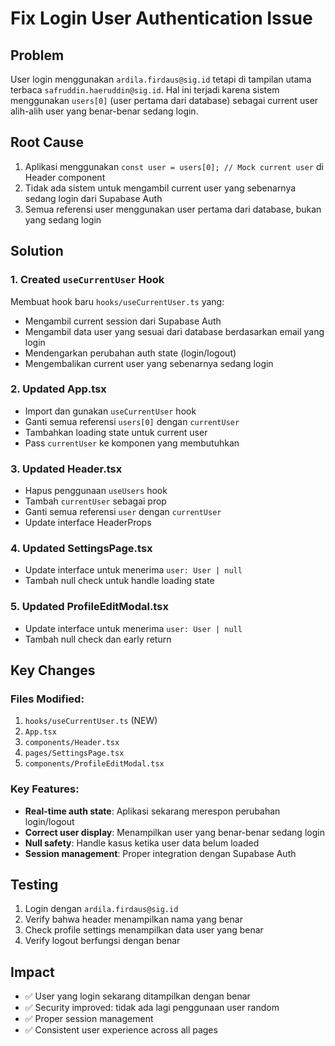 # Fix Login User Authentication Issue

## Problem

User login menggunakan `ardila.firdaus@sig.id` tetapi di tampilan utama terbaca `safruddin.haeruddin@sig.id`. Hal ini terjadi karena sistem menggunakan `users[0]` (user pertama dari database) sebagai current user alih-alih user yang benar-benar sedang login.

## Root Cause

1. Aplikasi menggunakan `const user = users[0]; // Mock current user` di Header component
2. Tidak ada sistem untuk mengambil current user yang sebenarnya sedang login dari Supabase Auth
3. Semua referensi user menggunakan user pertama dari database, bukan yang sedang login

## Solution

### 1. Created `useCurrentUser` Hook

Membuat hook baru `hooks/useCurrentUser.ts` yang:

- Mengambil current session dari Supabase Auth
- Mengambil data user yang sesuai dari database berdasarkan email yang login
- Mendengarkan perubahan auth state (login/logout)
- Mengembalikan current user yang sebenarnya sedang login

### 2. Updated App.tsx

- Import dan gunakan `useCurrentUser` hook
- Ganti semua referensi `users[0]` dengan `currentUser`
- Tambahkan loading state untuk current user
- Pass `currentUser` ke komponen yang membutuhkan

### 3. Updated Header.tsx

- Hapus penggunaan `useUsers` hook
- Tambah `currentUser` sebagai prop
- Ganti semua referensi `user` dengan `currentUser`
- Update interface HeaderProps

### 4. Updated SettingsPage.tsx

- Update interface untuk menerima `user: User | null`
- Tambah null check untuk handle loading state

### 5. Updated ProfileEditModal.tsx

- Update interface untuk menerima `user: User | null`
- Tambah null check dan early return

## Key Changes

### Files Modified:

1. `hooks/useCurrentUser.ts` (NEW)
2. `App.tsx`
3. `components/Header.tsx`
4. `pages/SettingsPage.tsx`
5. `components/ProfileEditModal.tsx`

### Key Features:

- **Real-time auth state**: Aplikasi sekarang merespon perubahan login/logout
- **Correct user display**: Menampilkan user yang benar-benar sedang login
- **Null safety**: Handle kasus ketika user data belum loaded
- **Session management**: Proper integration dengan Supabase Auth

## Testing

1. Login dengan `ardila.firdaus@sig.id`
2. Verify bahwa header menampilkan nama yang benar
3. Check profile settings menampilkan data user yang benar
4. Verify logout berfungsi dengan benar

## Impact

- ✅ User yang login sekarang ditampilkan dengan benar
- ✅ Security improved: tidak ada lagi penggunaan user random
- ✅ Proper session management
- ✅ Consistent user experience across all pages
